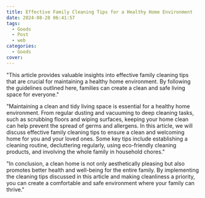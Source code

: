 ```yaml
---
title: Effective Family Cleaning Tips for a Healthy Home Environment
date: 2024-08-28 06:41:57
tags:
  - Goods
  - Post
  - web
categories:
  - Goods
cover: 
---
```


"This article provides valuable insights into effective family cleaning tips that are crucial for maintaining a healthy home environment. By following the guidelines outlined here, families can create a clean and safe living space for everyone."

"Maintaining a clean and tidy living space is essential for a healthy home environment. From regular dusting and vacuuming to deep cleaning tasks, such as scrubbing floors and wiping surfaces, keeping your home clean can help prevent the spread of germs and allergens. In this article, we will discuss effective family cleaning tips to ensure a clean and welcoming home for you and your loved ones. Some key tips include establishing a cleaning routine, decluttering regularly, using eco-friendly cleaning products, and involving the whole family in household chores."

"In conclusion, a clean home is not only aesthetically pleasing but also promotes better health and well-being for the entire family. By implementing the cleaning tips discussed in this article and making cleanliness a priority, you can create a comfortable and safe environment where your family can thrive."
